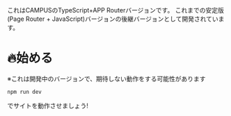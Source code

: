 これはCAMPUSのTypeScript+APP Routerバージョンです。
これまでの安定版(Page Router + JavaScript)バージョンの後継バージョンとして開発されています。

# 🔥始める
※これは開発中のバージョンで、期待しない動作をする可能性があります
```
npm run dev
```
でサイトを動作させましょう!